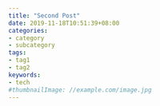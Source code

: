 ```yaml
---
title: "Second Post"
date: 2019-11-18T10:51:39+08:00
categories:
- category
- subcategory
tags:
- tag1
- tag2
keywords:
- tech
#thumbnailImage: //example.com/image.jpg
---
```


<!--more-->
